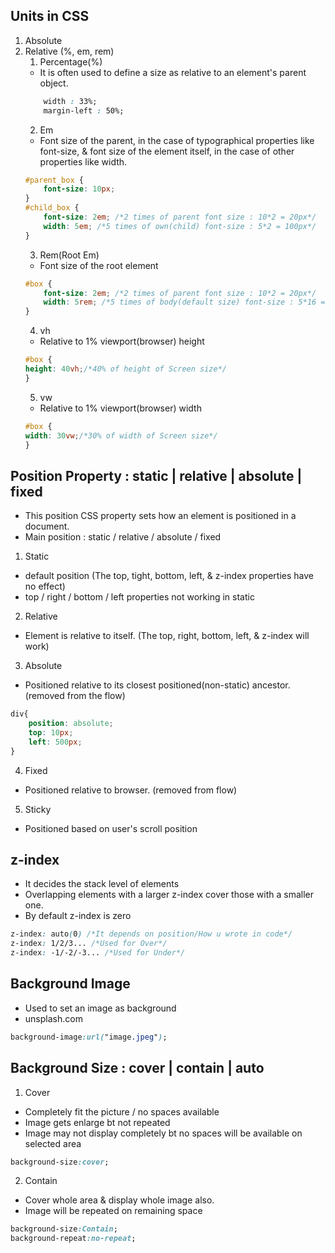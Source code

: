 ## Units in CSS
1. Absolute
2. Relative (%, em, rem)
    1. Percentage(%)
    - It is often used to define a size as relative to an element's parent object.
    ```css
        width : 33%;
        margin-left : 50%;
    ```
    2. Em
    - Font size of the parent, in the case of typographical properties like font-size, & font size of the element itself, in the case of other properties like width.
    ```css
    #parent_box {
        font-size: 10px;
    }
    #child_box {
        font-size: 2em; /*2 times of parent font size : 10*2 = 20px*/
        width: 5em; /*5 times of own(child) font-size : 5*2 = 100px*/
    }
    ```
    3. Rem(Root Em)
    - Font size of the root element
    ```css
    #box {
        font-size: 2em; /*2 times of parent font size : 10*2 = 20px*/
        width: 5rem; /*5 times of body(default size) font-size : 5*16 = 80px*/
    }
    ```
    4. vh
    - Relative to 1% viewport(browser) height
    ```css
    #box {
    height: 40vh;/*40% of height of Screen size*/
    }
    ```
    5. vw
    - Relative to 1% viewport(browser) width
    ```css
    #box {
    width: 30vw;/*30% of width of Screen size*/
    }
    ```
## Position Property : static | relative | absolute | fixed
- This position CSS property sets how an element is positioned in a document.
- Main position : static / relative / absolute / fixed

1. Static
- default position (The top, tight, bottom, left, & z-index properties have no effect)
- top / right / bottom / left properties not working in static

2. Relative
- Element is relative to itself. (The top, right, bottom, left, & z-index will work)

3. Absolute
- Positioned relative to its closest positioned(non-static) ancestor. (removed from the flow)
```css
div{
    position: absolute;
    top: 10px;
    left: 500px;
}
```
4. Fixed
- Positioned relative to browser. (removed from flow)

5. Sticky
- Positioned based on user's scroll position

## z-index
- It decides the stack level of elements
- Overlapping elements with a larger z-index cover those with a smaller one.
- By default z-index is zero
```css
z-index: auto(0) /*It depends on position/How u wrote in code*/
z-index: 1/2/3... /*Used for Over*/
z-index: -1/-2/-3... /*Used for Under*/
```

## Background Image
- Used to set an image as background
- unsplash.com
```css
background-image:url("image.jpeg");
```

## Background Size : cover | contain | auto
1. Cover
- Completely fit the picture / no spaces available
- Image gets enlarge bt not repeated
- Image may not display completely bt no spaces will be available on selected area
```css
background-size:cover;
```
2. Contain
- Cover whole area & display whole image also.
- Image will be repeated on remaining space
```css
background-size:Contain;
background-repeat:no-repeat;
```